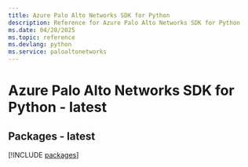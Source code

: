 ```yaml
---
title: Azure Palo Alto Networks SDK for Python
description: Reference for Azure Palo Alto Networks SDK for Python
ms.date: 04/28/2025
ms.topic: reference
ms.devlang: python
ms.service: paloaltonetworks
---
```

# Azure Palo Alto Networks SDK for Python - latest
## Packages - latest
[!INCLUDE [packages](palo-alto-networks-index.md)]